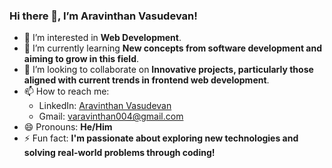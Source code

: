 ### Hi there 👋, I’m Aravinthan Vasudevan!

- 👀 I’m interested in **Web Development**.
- 🌱 I’m currently learning **New concepts from software development and aiming to grow in this field**.
- 💞️ I’m looking to collaborate on **Innovative projects, particularly those aligned with current trends in frontend web development**.
- 📫 How to reach me:  
   - LinkedIn: [Aravinthan Vasudevan](https://www.linkedin.com/in/aravinthan-vasudevan/)  
   - Gmail: [varavinthan004@gmail.com](mailto:varavinthan004@gmail.com)  
- 😄 Pronouns: **He/Him**
- ⚡ Fun fact: **I'm passionate about exploring new technologies and solving real-world problems through coding!**

<!---
Aravinthan-Vasudevan/Aravinthan-Vasudevan is a ✨ special ✨ repository because its `README.md` (this file) appears on your GitHub profile.
You can click the Preview link to take a look at your changes.
--->
